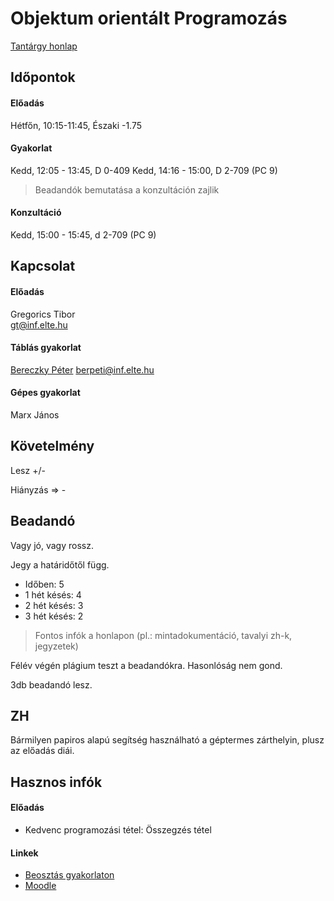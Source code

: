 # Objektum orientált Programozás

[Tantárgy honlap](https://people.inf.elte.hu/gt/oep)

## Időpontok

#### Előadás

Hétfőn, 10:15-11:45, Északi -1.75

#### Gyakorlat

Kedd, 12:05 - 13:45, D 0-409
Kedd, 14:16 - 15:00, D 2-709 (PC 9)
> Beadandók bemutatása a konzultáción zajlik

#### Konzultáció 

Kedd, 15:00 - 15:45, d 2-709 (PC 9)

## Kapcsolat

#### Előadás

Gregorics Tibor\
gt@inf.elte.hu

#### Táblás gyakorlat

[Bereczky Péter](http://people.inf.elte.hu/berpeti)
berpeti@inf.elte.hu

#### Gépes gyakorlat

Marx János

## Követelmény

Lesz +/-

Hiányzás => -

## Beadandó

Vagy jó, vagy rossz. 

Jegy a határidőtől függ.
* Időben: 5
* 1 hét késés: 4
* 2 hét késés: 3
* 3 hét késés: 2

> Fontos infók a honlapon (pl.: mintadokumentáció, tavalyi zh-k, jegyzetek)

Félév végén plágium teszt a beadandókra. Hasonlóság nem gond.

3db beadandó lesz.

## ZH

Bármilyen papiros alapú segítség használható a géptermes zárthelyin, plusz az előadás diái.

## Hasznos infók

#### Előadás

* Kedvenc programozási tétel: Összegzés tétel


#### Linkek

* [Beosztás gyakorlaton](https://moodle.elte.hu/pluginfile.php/729448/mod_resource/content/1/Beosztas.pdf)
* [Moodle](moodle.inf.elte.hu)


